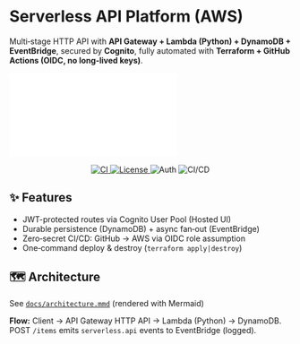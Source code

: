 # Serverless API Platform (AWS)


Multi‑stage HTTP API with **API Gateway + Lambda (Python) + DynamoDB + EventBridge**, secured by **Cognito**, fully automated with **Terraform + GitHub Actions (OIDC, no long‑lived keys)**.


![Architecture](./docs/architecture.mmd)


<p align="center">
<a href="https://github.com/gabriel-ejiro/serverless-api-platform/actions">
<img alt="CI" src="https://img.shields.io/github/actions/workflow/status/gabriel-ejiro/serverless-api-platform/terraform-deploy.yml?label=deploy" />
</a>
<a href="https://github.com/gabriel-ejiro/serverless-api-platform">
<img alt="License" src="https://img.shields.io/badge/IaC-Terraform-7B42BC" />
</a>
<img alt="Auth" src="https://img.shields.io/badge/Auth-Cognito-FF9900" />
<img alt="CI/CD" src="https://img.shields.io/badge/CI%2FCD-GitHub%20Actions-2088FF" />
</p>


## ✨ Features
- JWT-protected routes via Cognito User Pool (Hosted UI)
- Durable persistence (DynamoDB) + async fan‑out (EventBridge)
- Zero‑secret CI/CD: GitHub → AWS via OIDC role assumption
- One‑command deploy & destroy (`terraform apply|destroy`)


## 🗺️ Architecture
See [`docs/architecture.mmd`](./docs/architecture.mmd) (rendered with Mermaid)


**Flow:** Client → API Gateway HTTP API → Lambda (Python) → DynamoDB. POST `/items` emits `serverless.api` events to EventBridge (logged).


